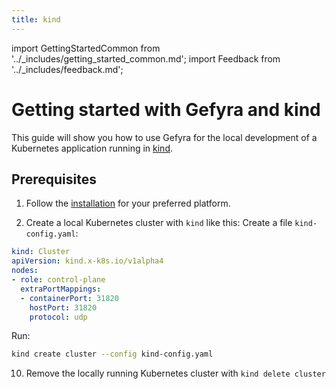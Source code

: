 ```yaml
---
title: kind
---
```


import GettingStartedCommon from '../_includes/getting_started_common.md';
import Feedback from '../_includes/feedback.md';

# Getting started with Gefyra and kind
This guide will show you how to use Gefyra for the local development of a Kubernetes application running in [kind](https://kind.sigs.k8s.io/).


## Prerequisites
1. Follow the [installation](https://gefyra.dev/installation) for your preferred platform.

2. Create a local Kubernetes cluster with `kind` like this:
Create a file `kind-config.yaml`:

```yaml
kind: Cluster
apiVersion: kind.x-k8s.io/v1alpha4
nodes:
- role: control-plane
  extraPortMappings:
  - containerPort: 31820
    hostPort: 31820
    protocol: udp
```

Run:
```bash
kind create cluster --config kind-config.yaml
```

<GettingStartedCommon hideUp={false} />

10. Remove the locally running Kubernetes cluster with `kind delete cluster`

<Feedback />
